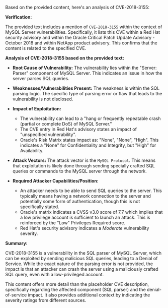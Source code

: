 Based on the provided content, here's an analysis of CVE-2018-3155:

**Verification:**

The provided text includes a mention of `CVE-2018-3155` within the context of MySQL Server vulnerabilities. Specifically, it lists this CVE within a Red Hat security advisory and within the Oracle Critical Patch Update Advisory - October 2018 and within NetApp product advisory. This confirms that the content is related to the specified CVE.

**Analysis of CVE-2018-3155 based on the provided text:**

*   **Root Cause of Vulnerability:** The vulnerability lies within the "Server: Parser" component of MySQL Server. This indicates an issue in how the server parses SQL queries.

*   **Weaknesses/Vulnerabilities Present:** The weakness is within the SQL parsing logic. The specific type of parsing error or flaw that leads to the vulnerability is not disclosed.

*   **Impact of Exploitation:**
    *   The vulnerability can lead to a "hang or frequently repeatable crash (partial or complete DoS) of MySQL Server."
    *   The CVE entry in Red Hat's advisory states an impact of "unspecified vulnerability".
    *   Oracle's Risk Matrix states impact as: "None", "None", "High". This indicates a "None" for Confidentiality and Integrity, but "High" for Availability.

*   **Attack Vectors:** The attack vector is the `MySQL Protocol`. This means that exploitation is likely done through sending specially crafted SQL queries or commands to the MySQL server through the network.

*   **Required Attacker Capabilities/Position:**
    *   An attacker needs to be able to send SQL queries to the server. This typically means having a network connection to the server and potentially some form of authentication, though this is not specifically stated.
    *   Oracle's matrix indicates a CVSS v3.0 score of 7.7 which implies that a low privilege account is sufficient to launch an attack. This is reinforced by the "Low" Privileges Required score.
    * Red Hat's security advisory indicates a *Moderate* vulnerability severity.

**Summary:**

CVE-2018-3155 is a vulnerability in the SQL parser of MySQL Server, which can be exploited by sending malicious SQL queries, leading to a Denial of Service. While the exact nature of the parsing error is not provided, the impact is that an attacker can crash the server using a maliciously crafted SQL query, even with a low-privileged account.

This content offers more detail than the placeholder CVE description, specifically regarding the affected component (SQL parser) and the denial-of-service impact. It also provides additional context by indicating the severity ratings from different sources.